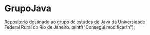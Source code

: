GrupoJava
=========
Repositorio destinado ao grupo de estudos de Java da Universidade Federal Rural do Rio de Janeiro.
printf("Consegui modificar\n");
